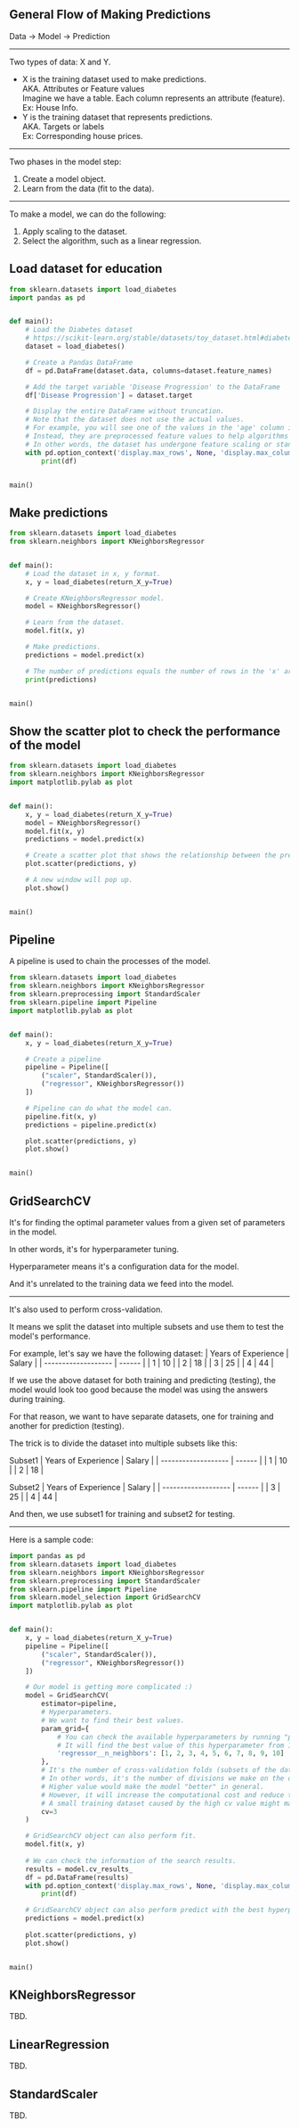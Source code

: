 ## General Flow of Making Predictions

Data -> Model -> Prediction

---

Two types of data: X and Y.
- X is the training dataset used to make predictions.<br>
  AKA. Attributes or Feature values<br>
  Imagine we have a table. Each column represents an attribute (feature).<br>
  Ex: House Info.
- Y is the training dataset that represents predictions.<br>
  AKA. Targets or labels<br>
  Ex: Corresponding house prices.

---

Two phases in the model step:
1. Create a model object.
2. Learn from the data (fit to the data).

---

To make a model, we can do the following:
1. Apply scaling to the dataset.
2. Select the algorithm, such as a linear regression.

## Load dataset for education

```python
from sklearn.datasets import load_diabetes
import pandas as pd


def main():
    # Load the Diabetes dataset
    # https://scikit-learn.org/stable/datasets/toy_dataset.html#diabetes-dataset
    dataset = load_diabetes()

    # Create a Pandas DataFrame
    df = pd.DataFrame(dataset.data, columns=dataset.feature_names)

    # Add the target variable 'Disease Progression' to the DataFrame
    df['Disease Progression'] = dataset.target

    # Display the entire DataFrame without truncation.
    # Note that the dataset does not use the actual values.
    # For example, you will see one of the values in the 'age' column is -0.001882.
    # Instead, they are preprocessed feature values to help algorithms perform better.
    # In other words, the dataset has undergone feature scaling or standardization.
    with pd.option_context('display.max_rows', None, 'display.max_columns', None):
        print(df)


main()

```

## Make predictions

```python
from sklearn.datasets import load_diabetes
from sklearn.neighbors import KNeighborsRegressor


def main():
    # Load the dataset in x, y format.
    x, y = load_diabetes(return_X_y=True)

    # Create KNeighborsRegressor model.
    model = KNeighborsRegressor()

    # Learn from the dataset.
    model.fit(x, y)

    # Make predictions.
    predictions = model.predict(x)

    # The number of predictions equals the number of rows in the 'x' array.
    print(predictions)


main()

```

## Show the scatter plot to check the performance of the model

```python
from sklearn.datasets import load_diabetes
from sklearn.neighbors import KNeighborsRegressor
import matplotlib.pylab as plot


def main():
    x, y = load_diabetes(return_X_y=True)
    model = KNeighborsRegressor()
    model.fit(x, y)
    predictions = model.predict(x)

    # Create a scatter plot that shows the relationship between the predicted values and the actual target values.
    plot.scatter(predictions, y)

    # A new window will pop up.
    plot.show()


main()

```

## Pipeline

A pipeline is used to chain the processes of the model.

```python
from sklearn.datasets import load_diabetes
from sklearn.neighbors import KNeighborsRegressor
from sklearn.preprocessing import StandardScaler
from sklearn.pipeline import Pipeline
import matplotlib.pylab as plot


def main():
    x, y = load_diabetes(return_X_y=True)

    # Create a pipeline
    pipeline = Pipeline([
        ("scaler", StandardScaler()),
        ("regressor", KNeighborsRegressor())
    ])

    # Pipeline can do what the model can.
    pipeline.fit(x, y)
    predictions = pipeline.predict(x)

    plot.scatter(predictions, y)
    plot.show()


main()

```

## GridSearchCV

It's for finding the optimal parameter values from a given set of parameters in the model.

In other words, it's for hyperparameter tuning.

Hyperparameter means it's a configuration data for the model.

And it's unrelated to the training data we feed into the model.

---

It's also used to perform cross-validation.

It means we split the dataset into multiple subsets and use them to test the model's performance.

For example, let's say we have the following dataset:
| Years of Experience | Salary |
| ------------------- | ------ |
| 1                   | 10     |
| 2                   | 18     |
| 3                   | 25     |
| 4                   | 44     |

If we use the above dataset for both training and predicting (testing), the model would look too good because the model was using the answers during training.

For that reason, we want to have separate datasets, one for training and another for prediction (testing).

The trick is to divide the dataset into multiple subsets like this:

Subset1
| Years of Experience | Salary |
| ------------------- | ------ |
| 1                   | 10     |
| 2                   | 18     |

Subset2
| Years of Experience | Salary |
| ------------------- | ------ |
| 3                   | 25     |
| 4                   | 44     |

And then, we use subset1 for training and subset2 for testing.

---

Here is a sample code:

```python
import pandas as pd
from sklearn.datasets import load_diabetes
from sklearn.neighbors import KNeighborsRegressor
from sklearn.preprocessing import StandardScaler
from sklearn.pipeline import Pipeline
from sklearn.model_selection import GridSearchCV
import matplotlib.pylab as plot


def main():
    x, y = load_diabetes(return_X_y=True)
    pipeline = Pipeline([
        ("scaler", StandardScaler()),
        ("regressor", KNeighborsRegressor())
    ])

    # Our model is getting more complicated :)
    model = GridSearchCV(
        estimator=pipeline,
        # Hyperparameters.
        # We want to find their best values.
        param_grid={
            # You can check the available hyperparameters by running "print(pipeline.get_params())"
            # It will find the best value of this hyperparameter from 1 to 10.
            'regressor__n_neighbors': [1, 2, 3, 4, 5, 6, 7, 8, 9, 10]
        },
        # It's the number of cross-validation folds (subsets of the dataset).
        # In other words, it's the number of divisions we make on the dataset.
        # Higher value would make the model "better" in general.
        # However, it will increase the computational cost and reduce training data size.
        # A small training dataset caused by the high cv value might make the model "worse."
        cv=3
    )

    # GridSearchCV object can also perform fit.
    model.fit(x, y)
    
    # We can check the information of the search results.
    results = model.cv_results_
    df = pd.DataFrame(results)
    with pd.option_context('display.max_rows', None, 'display.max_columns', None):
        print(df)

    # GridSearchCV object can also perform predict with the best hyperparameters.
    predictions = model.predict(x)
    
    plot.scatter(predictions, y)
    plot.show()


main()

```

## KNeighborsRegressor

TBD.

## LinearRegression

TBD.

## StandardScaler

TBD.
